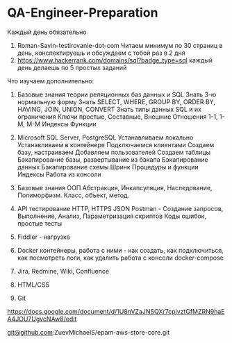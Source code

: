 # QA-Engineer-Preparation

Каждый день обязательно
1. Roman-Savin-testirovanie-dot-com   Читаем минимум по 30 страниц в день, конспектируешь и обсуждаем с тобой раз в 2 дня
2. https://www.hackerrank.com/domains/sql?badge_type=sql каждый день делаешь по 5 простых заданий

Что изучаем дополнительно:

1. Базовые знания теории реляционных баз данных и SQL
	Знать 3-ю нормальную форму
	Знать SELECT, WHERE, GROUP BY, ORDER BY, HAVING, JOIN, UNION, CONVERT
	Знать типы данных SQL и их ограничения
	Ключи простые, Составные, Внешние
	Отношения 1-1, 1-M, M-M
	Индексы
	Функции
2. Microsoft SQL Server, PostgreSQL
	Устанавливаем локально
	Устанавливаем в контейнере
	Подключаемся клиентами
	Создаем базу, настраиваем
	Добавляем пользователей
	Создаем таблицы
	Бэкапирование базы, развертывание из бэкапа
	Бэкапирование данных
	Бэкапирование схемы
	Шринк
	Процедуры и функции
	Индексы
	Работа из консоли
	
2. Базовые знания ООП
	Абстракция, Инкапсуляция, Наследование, Полиморфизм.
	Класс, объект, метод.
3. API тестирование 
	HTTP, HTTPS
	JSON
	Postman - Создание запросов, Выполнение, Анализ, Параметризация скриптов
	Коды ошибок, простые тесты
4. Fiddler - нагрузка
5. Docker 
	контейнеры, работа с ними - как создать, как подключиться, как посмотреть логи, как удалить
	работа с консоли
	docker-compose
6. Jira, Redmine, Wiki, Confluence
7. HTML/CSS
8. Git


https://docs.google.com/document/d/1U8nVZaJNSQXr7cpivztGfMZRN9haEA4JOU7UgvcNAw8/edit

git@github.com:ZuevMichaelS/epam-aws-store-core.git